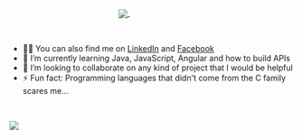 
<!--
**barbisliboni/barbisliboni** is a ✨ _special_ ✨ repository because its `README.md` (this file) appears on your GitHub profile.-->

<p align = center>
<a href="https://github.com/anuraghazra/github-readme-stats">
      <!-- Change the `github-readme-stats.anuraghazra1.vercel.app` to `github-readme-stats.vercel.app`  -->
      <img align="center" src="https://github-readme-stats.anuraghazra1.vercel.app/api/top-langs/?username=barbisliboni&layout=compact&theme=midnight-purple" />
</a>&nbsp;&nbsp;&nbsp;&nbsp;&nbsp;&nbsp;&nbsp;&nbsp;&nbsp;&nbsp;&nbsp;&nbsp;&nbsp;&nbsp;&nbsp;&nbsp;&nbsp;&nbsp;&nbsp;&nbsp;&nbsp;&nbsp;&nbsp;&nbsp;&nbsp;


&nbsp;

- 👨‍💻 You can also find me on [LinkedIn](https://www.linkedin.com/in/b%C3%A1rbara-liboni-guerra-9663451b6/) and [Facebook](https://www.facebook.com/barbara.liboni.5/)
- 🌱 I’m currently learning Java, JavaScript, Angular and how to build APIs
- 👯 I’m looking to collaborate on any kind of project that I would be helpful
- ⚡ Fun fact: Programming languages that didn't come from the C family scares me...

&nbsp;

![](https://cdnb.artstation.com/p/assets/images/images/015/789/605/original/kaitlyn-dougon-sasha-s-window.gif?1549643712)
</p>

 




